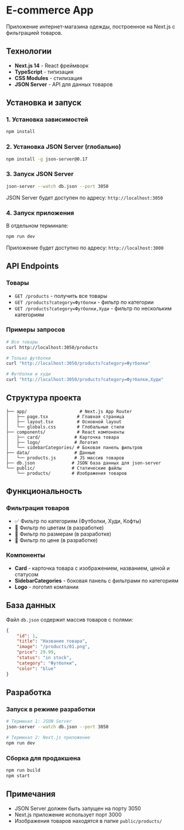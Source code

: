 # E-commerce App

Приложение интернет-магазина одежды, построенное на Next.js с фильтрацией товаров.

## Технологии

-   **Next.js 14** - React фреймворк
-   **TypeScript** - типизация
-   **CSS Modules** - стилизация
-   **JSON Server** - API для данных товаров

## Установка и запуск

### 1. Установка зависимостей

```bash
npm install
```

### 2. Установка JSON Server (глобально)

```bash
npm install -g json-server@0.17
```

### 3. Запуск JSON Server

```bash
json-server --watch db.json --port 3050
```

JSON Server будет доступен по адресу: `http://localhost:3050`

### 4. Запуск приложения

В отдельном терминале:

```bash
npm run dev
```

Приложение будет доступно по адресу: `http://localhost:3000`

## API Endpoints

### Товары

-   `GET /products` - получить все товары
-   `GET /products?category=Футболки` - фильтр по категории
-   `GET /products?category=Футболки,Худи` - фильтр по нескольким категориям

### Примеры запросов

```bash
# Все товары
curl http://localhost:3050/products

# Только футболки
curl "http://localhost:3050/products?category=Футболки"

# Футболки и худи
curl "http://localhost:3050/products?category=Футболки,Худи"
```

## Структура проекта

```
├── app/                    # Next.js App Router
│   ├── page.tsx           # Главная страница
│   ├── layout.tsx         # Основной layout
│   └── globals.css        # Глобальные стили
├── components/            # React компоненты
│   ├── card/             # Карточка товара
│   ├── logo/             # Логотип
│   └── sidebarCategories/ # Боковая панель фильтров
├── data/                 # Данные
│   └── products.js       # JS массив товаров
├── db.json              # JSON база данных для json-server
└── public/              # Статические файлы
    └── products/        # Изображения товаров
```

## Функциональность

### Фильтрация товаров

-   ✅ Фильтр по категориям (Футболки, Худи, Кофты)
-   🔄 Фильтр по цветам (в разработке)
-   🔄 Фильтр по размерам (в разработке)
-   🔄 Фильтр по цене (в разработке)

### Компоненты

-   **Card** - карточка товара с изображением, названием, ценой и статусом
-   **SidebarCategories** - боковая панель с фильтрами по категориям
-   **Logo** - логотип компании

## База данных

Файл `db.json` содержит массив товаров с полями:

```json
{
	"id": 1,
	"title": "Название товара",
	"image": "/products/01.png",
	"price": 29.99,
	"status": "in stock",
	"category": "Футболки",
	"color": "blue"
}
```

## Разработка

### Запуск в режиме разработки

```bash
# Терминал 1: JSON Server
json-server --watch db.json --port 3050

# Терминал 2: Next.js приложение
npm run dev
```

### Сборка для продакшена

```bash
npm run build
npm start
```

## Примечания

-   JSON Server должен быть запущен на порту 3050
-   Next.js приложение использует порт 3000
-   Изображения товаров находятся в папке `public/products/`
